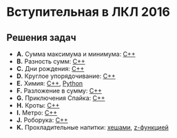 # Вступительная в ЛКЛ 2016

## Решения задач

 * **A.** Сумма максимума и минимума: [C++](solutions/a_sum_it.cpp)
 * **B.** Разность сумм: [C++](solutions/b_sumdiff_dp.cpp)
 * **C.** Дни рождения: [C++](solutions/c_birthdays_ks.cpp)
 * **D.** Круглое упорядочивание: [C++](solutions/d_round_it.cpp)
 * **E.** Химия: [C++](solutions/e_chemistry_ks.cpp), [Python](solutions/e_chemistry_ks.py)
 * **F.** Разложение в сумму: [C++](solutions/f_partition_it.cpp)
 * **G.** Приключения Спайка: [C++](solutions/g_spike_ac.cpp)
 * **H.** Кроты: [C++](solutions/h_moles_ac.cpp)
 * **I.** Метро: [C++](solutions/i_subway_ks.cpp)
 * **J.** Роборука: [C++](solutions/j_robohand_ks.cpp)
 * **K.** Прохладительные напитки: [хешами](solutions/k_drinks_hash_ks.cpp), [z-функцией](solutions/k_drinks_z_ks.cpp)
